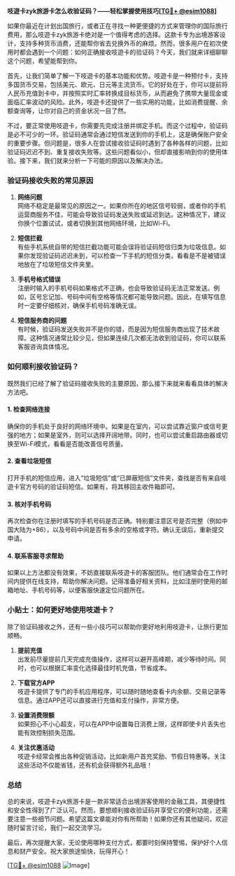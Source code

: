 **吱遊卡zyk旅游卡怎么收验证码？——轻松掌握使用技巧[[TG💪+ @esim1088](https://t.me/s/esim1088)]**

如果你最近在计划出国旅行，或者正在寻找一种更便捷的方式来管理你的国际旅行费用，那么吱遊卡zyk旅游卡绝对是一个值得考虑的选择。这款卡专为出境游客设计，支持多种货币消费，还能帮你省去兑换外币的麻烦。然而，很多用户在初次使用时都会遇到一个问题：如何正确接收吱遊卡的验证码？今天，我们就来详细聊聊这个问题，希望能帮到你。

首先，让我们简单了解一下吱遊卡的基本功能和优势。吱遊卡是一种预付卡，支持多国货币交易，包括美元、欧元、日元等主流货币。它的好处在于，你可以提前将人民币充值到卡中，并按照实时汇率转换成目标货币，从而避免了携带大量现金或面临汇率波动的风险。此外，吱遊卡还提供了一些实用的功能，比如消费提醒、余额查询等，让你对自己的资金状况一目了然。

不过，要正常使用吱遊卡，你需要先完成注册并绑定手机。而这个过程中，验证码是必不可少的一环。验证码通常会通过短信发送到你的手机上，这是确保账户安全的重要步骤。但问题是，很多人在尝试接收验证码时遇到了各种各样的问题，比如验证码迟迟不到、重复接收失败等。这些问题看似小，但却直接影响到你的使用体验。接下来，我们就来分析一下可能的原因以及解决办法。

### 验证码接收失败的常见原因

1. **网络问题**  
   网络不稳定是最常见的原因之一。如果你所在的地区信号较弱，或者你的手机运营商服务不佳，可能会导致验证码发送失败或延迟到达。这种情况下，建议你换个位置试试，或者切换到其他网络环境，比如Wi-Fi。

2. **短信拦截**  
   有些手机系统自带的短信拦截功能可能会误将验证码短信归类为垃圾信息。如果你发现验证码迟迟未到，可以检查一下手机的短信分类，看看是不是被错误地放在了垃圾短信文件夹里。

3. **手机号格式错误**  
   注册时输入的手机号码如果格式不正确，也会导致验证码无法正常发送。例如，区号忘记加、号码中间有空格等情况都可能导致问题。因此，在填写信息时一定要仔细核对，确保手机号码准确无误。

4. **短信服务商的问题**  
   有时候，验证码发送失败并不是你的错，而是因为短信服务商出现了技术故障。这种情况通常比较少见，但如果连续几次都无法收到验证码，你可以联系客服咨询具体情况。

### 如何顺利接收验证码？

既然我们已经了解了验证码接收失败的主要原因，那么接下来就来看看具体的解决方法吧。

#### 1. 检查网络连接
确保你的手机处于良好的网络环境中。如果是在室内，可以尝试靠近窗户或信号更强的地方；如果是室外，则可以选择开阔地带。同时，也可以尝试重启路由器或切换至Wi-Fi模式，看看是否能改善信号质量。

#### 2. 查看垃圾短信
打开手机的短信应用，进入“垃圾短信”或“已屏蔽短信”文件夹，查找是否有来自吱遊卡官方号码的验证码短信。如果有，将其移回主收件箱即可。

#### 3. 核对手机号码
再次检查你在注册时填写的手机号码是否正确。特别要注意区号是否完整（例如中国大陆为+86），以及号码中间是否有多余的空格或字符。确认无误后，重新提交申请。

#### 4. 联系客服寻求帮助
如果以上方法都没有效果，不妨直接联系吱遊卡的客服团队。他们通常会在工作时间内提供在线支持，帮助你解决问题。记得准备好相关资料，比如注册时使用的邮箱地址、手机号码等，以便客服快速定位问题所在。

### 小贴士：如何更好地使用吱遊卡？

除了验证码接收之外，还有一些小技巧可以帮助你更好地利用吱遊卡，让旅行更加顺畅。

1. **提前充值**  
   出发前尽量提前几天完成充值操作，这样可以避开高峰期，减少等待时间。同时，也可以根据汇率变化选择最佳时机充值，节省成本。

2. **下载官方APP**  
   吱遊卡提供了专门的手机应用程序，可以随时随地查看卡内余额、交易记录等信息。通过APP还可以直接进行充值和支付操作，非常方便。

3. **设置消费限额**  
   如果担心不小心超支，可以在APP中设置每日消费上限，这样即使卡片丢失也能有效控制损失范围。

4. **关注优惠活动**  
   吱遊卡经常会推出各种促销活动，比如新用户首充奖励、节假日特惠等。关注这些活动不仅能省钱，还有机会获得额外礼品哦！

### 总结

总的来说，吱遊卡zyk旅游卡是一款非常适合出境游客使用的金融工具，其便捷性和安全性得到了广泛认可。然而，要想顺利接收验证码并享受它的便利功能，还需要注意一些细节问题。希望这篇文章能对你有所帮助！如果你还有其他疑问，欢迎随时留言讨论，我们一起交流学习。

最后，再次提醒大家，无论使用哪种支付方式，都要时刻保持警惕，保护好个人信息和财产安全。祝大家旅途愉快，玩得开心！

[[TG💪+ @esim1088](https://t.me/s/esim1088) ![Image](https://i.postimg.cc/4NQfJmqS/Snipaste-2025-05-13-00-14-12.png)]